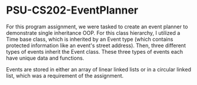 # PSU-CS202-EventPlanner
For this program assignment, we were tasked to create an event planner to demonstrate
single inheritance OOP. For this class hierarchy, I utilized a Time base class,
which is inherited by an Event type (which contains protected information like
an event's street address). Then, three different types of events inherit the Event class.
These three types of events each have unique data and functions.

Events are stored in either an array of linear linked lists or in a circular linked list,
which was a requirement of the assignment.
